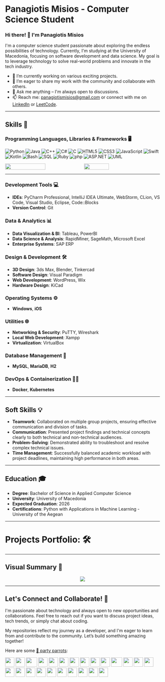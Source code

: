 # Panagiotis Misios - Computer Science Student

### Hi there! 👋 I'm Panagiotis Misios

I'm a computer science student passionate about exploring the endless possibilities of technology. Currently, I'm studying at the University of Macedonia, focusing on software development and data science. My goal is to leverage technology to solve real-world problems and innovate in the tech industry.

- 🌱 I’m currently working on various exciting projects.
- 🔭 I’m eager to share my work with the community and collaborate with others.
- 💬 Ask me anything – I'm always open to discussions.
- 📫 Reach me: [panagiotismisios@gmail.com](mailto:panagiotismisios@gmail.com) or connect with me on [LinkedIn](https://www.linkedin.com/in/panagiotis-misios-968196344/) or [LeetCode](https://leetcode.com/u/panagiotismisios/).

---

## Skills 🚀

### **Programming Languages, Libraries & Frameworks 🖥️**
<p align="left">
  <img src="https://img.shields.io/badge/-Python-3776AB?logo=python&logoColor=yellow" alt="Python" />
  <img src="https://img.shields.io/badge/Java-%23ED8B00.svg?logo=openjdk&logoColor=white" alt="Java" />
  <img src="https://img.shields.io/badge/C++-F7DF1E?logo=c%2B%2B&logoColor=black" alt="C++" >
  <img src="https://custom-icon-badges.demolab.com/badge/C%23-%23239120.svg?logo=cshrp&logoColor=white" alt="C#"/>
  <img src="https://img.shields.io/badge/C-00599C?logo=c&logoColor=white" alt="C" />
  <img src="https://img.shields.io/badge/-HTML5-E34F26?logo=html5&logoColor=white" alt="HTML5" />
  <img src="https://img.shields.io/badge/-CSS3-1572B6?logo=css3&logoColor=white" alt="CSS3" />
  <img src="https://img.shields.io/badge/-JavaScript-F7DF1E?logo=javascript&logoColor=black" alt="JavaScript" />
  <img src="https://img.shields.io/badge/Swift-F54A2A?logo=swift&logoColor=white" alt="Swift" />
  <img src="https://img.shields.io/badge/Kotlin-%237F52FF.svg?logo=kotlin&logoColor=white" alt="Kotlin" />
  <img src="https://img.shields.io/badge/Bash-4EAA25?logo=gnubash&logoColor=fff" alt="Bash" />
  <img src="https://img.shields.io/badge/-SQL-4479A1?logo=mysql&logoColor=white" alt="SQL" />
  <img src="https://img.shields.io/badge/Ruby-%23CC342D.svg?&logo=ruby&logoColor=white" alt="Ruby" />
  <img src="https://img.shields.io/badge/-php-777BB4?logo=php&logoColor=white" alt="php" />
  <img src="https://img.shields.io/badge/-ASP.NET-512BD4?logo=dotnet&logoColor=white" alt="ASP.NET" />
  <img src="https://img.shields.io/badge/-UML-8CA1AF?logo=uml&logoColor=white" alt="UML" />
</p>

<div style="display: flex; flex-direction: row;">
    <img src="https://github-readme-stats.vercel.app/api?username=panagiotismisios&theme=chartreuse-dark" style="width: 51%;">
    <img src="https://github-readme-stats.vercel.app/api/top-langs/?username=panagiotismisios&layout=compact&theme=cobalt" style="width: 40%;">
</div>

---

### **Development Tools 💻**
- **IDEs**: PyCharm Professional, IntelliJ IDEA Ultimate, WebStorm, CLion, VS Code, Visual Studio, Eclipse, Code::Blocks
- **Version Control**: Git

### **Data & Analytics 📊**
- **Data Visualization & BI**: Tableau, PowerBI
- **Data Science & Analysis**: RapidMiner, SageMath, Microsoft Excel
- **Enterprise Systems**: SAP ERP

### **Design & Development 🛠️**
- **3D Design**: 3ds Max, Blender, Tinkercad
- **Software Design**: Visual Paradigm
- **Web Development**: WordPress, Wix
- **Hardware Design**: KiCad

### **Operating Systems ⚙️**
- **Windows**, **iOS**

### **Utilities 🌐**
- **Networking & Security**: PuTTY, Wireshark
- **Local Web Development**: Xampp
- **Virtualization**: VirtualBox

### **Database Management 📝**
- **MySQL**, **MariaDB**, **H2**

### **DevOps & Containerization 🧑‍💻**
- **Docker**, **Kubernetes**

---

## Soft Skills 💡

- **Teamwork**: Collaborated on multiple group projects, ensuring effective communication and division of tasks.
- **Communication**: Presented project findings and technical concepts clearly to both technical and non-technical audiences.
- **Problem-Solving**: Demonstrated ability to troubleshoot and resolve complex technical issues.
- **Time Management**: Successfully balanced academic workload with project deadlines, maintaining high performance in both areas.

---

## Education 🎓

- **Degree**: Bachelor of Science in Applied Computer Science
- **University**: University of Macedonia
- **Expected Graduation**: 2026
- **Certifications**: Python with Applications in Machine Learning - University of the Aegean

---

# **Projects Portfolio: 🛠️**

---

## **Visual Summary 📌**

<p align="center">
  <a href="https://skillicons.dev">
    <img src="https://skillicons.dev/icons?i=py,java,cpp,cs,c,html,css,js,swift,kotlin,mysql,ruby,bash,php,net,react,nodejs,npm,androidstudio,vscode,visualstudio,pycharm,idea,clion,webstorm,powershell,windows,apple,raspberrypi,arduino,anaconda,django,angular,eclipse,figma,git,github,heroku,blender,kubernetes,linux,notion,wordpress,windows,ps" />
  </a>
</p>

---

## Let's Connect and Collaborate! 🤝

I'm passionate about technology and always open to new opportunities and collaborations. Feel free to reach out if you want to discuss project ideas, tech trends, or simply chat about coding.

My repositories reflect my journey as a developer, and I'm eager to learn from and contribute to the community. Let’s build something amazing together!

Here are some [🦜 party parrots](https://cultofthepartyparrot.com):

<div>
    <img src="https://cultofthepartyparrot.com/parrots/hd/githubparrot.gif" width="30" height="30"/>
    <img src="https://cultofthepartyparrot.com/flags/hd/indiaparrot.gif" width="30" height="30"/>
    <img src="https://cultofthepartyparrot.com/parrots/asyncparrot.gif" width="36" height="30"/>
    <img src="https://cultofthepartyparrot.com/parrots/hd/exceptionallyfastparrot.gif" width="30" height="30"/>
    <img src="https://cultofthepartyparrot.com/parrots/hd/60fpsparrot.gif" width="30" height="30"/>
    <img src="https://cultofthepartyparrot.com/parrots/hd/jumpingparrot.gif" width="30" height="30"/>
    <img src="https://cultofthepartyparrot.com/parrots/hd/opensourceparrot.gif" width="30" height="30"/>
    <img src="https://cultofthepartyparrot.com/parrots/hd/dealwithitnowparrot.gif" width="30" height="30"/>
    <img src="https://cultofthepartyparrot.com/parrots/hd/hypnoparrotlight.gif" width="30" height="30"/>
    <img src="https://cultofthepartyparrot.com/parrots/databaseparrot.gif" width="30" height="30"/>
    <img src="https://cultofthepartyparrot.com/parrots/fixparrot.gif" width="36" height="30"/>
    <img src="https://cultofthepartyparrot.com/parrots/hd/laptop_parrot.gif" width="30" height="30"/>
    <img src="https://cultofthepartyparrot.com/parrots/hd/spinningparrot.gif" width="30" height="30"/>
    <img src="https://cultofthepartyparrot.com/parrots/hd/levitationparrot.gif" width="30" height="30"/>
    <img src="https://cultofthepartyparrot.com/parrots/hd/meldparrot.gif" width="30" height="30"/>
    <img src="https://cultofthepartyparrot.com/parrots/slomoparrot.gif" width="30" height="30"/>
    <img src="https://cultofthepartyparrot.com/parrots/hd/moonwalkingparrot.gif" width="30" height="30"/>
    <img src="https://cultofthepartyparrot.com/parrots/hd/stableparrot.gif" width="30" height="30"/>
    <img src="https://cultofthepartyparrot.com/parrots/hd/scienceparrot.gif" width="30" height="30"/>
    <img src="https://cultofthepartyparrot.com/parrots/hd/pirateparrot.gif" width="30" height="30"/>
    <img src="https://cultofthepartyparrot.com/parrots/hd/footballparrot.gif" width="30" height="30"/>
    <img src="https://cultofthepartyparrot.com/parrots/hd/illuminatiparrot.gif" width="30" height="30"/>
    <img src="https://cultofthepartyparrot.com/parrots/hd/hypnoparrotdark.gif" width="30" height="30"/>
    <img src="https://cultofthepartyparrot.com/parrots/hd/mustacheparrot.gif" width="30" height="30"/>
</div>
